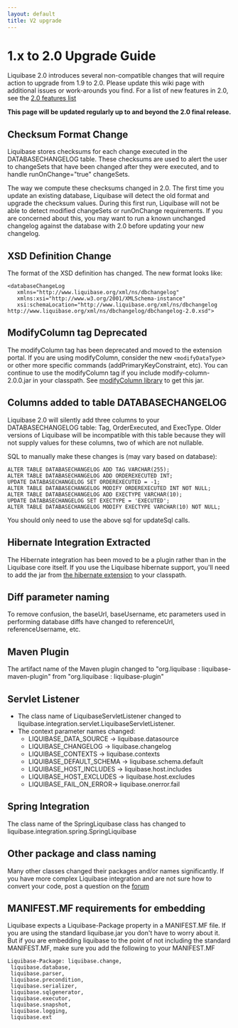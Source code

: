 ```yaml
---
layout: default
title: V2 upgrade
---
```


# 1.x to 2.0 Upgrade Guide #

Liquibase 2.0 introduces several non-compatible changes that will require action to upgrade from 1.9 to 2.0.  Please update this wiki page with additional issues or work-arounds you find.  For a list of new features in 2.0, see the [2.0 features list](v2_features)

**This page will be updated regularly up to and beyond the 2.0 final release.**

## Checksum Format Change ##
Liquibase stores checksums for each change executed in the DATABASECHANGELOG table.  These checksums are used to alert the user to changeSets that have been changed after they were executed, and to handle runOnChange="true" changeSets.  

The way we compute these checksums changed in 2.0.  The first time you update an existing database, Liquibase will detect the old format and upgrade the checksum values.  During this first run, Liquibase will not be able to detect modified changeSets or runOnChange requirements.  If you are concerned about this, you may want to run a known unchanged changelog against the database with 2.0 before updating your new changelog.

## XSD Definition Change ##

The format of the XSD definition has changed.  The new format looks like:

    <databaseChangeLog
       xmlns="http://www.liquibase.org/xml/ns/dbchangelog"
       xmlns:xsi="http://www.w3.org/2001/XMLSchema-instance"
       xsi:schemaLocation="http://www.liquibase.org/xml/ns/dbchangelog http://www.liquibase.org/xml/ns/dbchangelog/dbchangelog-2.0.xsd">


## ModifyColumn tag Deprecated ##

The modifyColumn tag has been deprecated and moved to the extension portal.  If you are using modifyColumn, consider the new `<modifyDataType`> or other more specific commands (addPrimaryKeyConstraint, etc).  You can continue to use the modifyColumn tag if you include modify-column-2.0.0.jar in your classpath.  See [modifyColumn library](http://liquibase.jira.com/wiki/display/CONTRIB/ModifyColumn+Change) to get this jar.

## Columns added to table DATABASECHANGELOG ##

Liquibase 2.0 will silently add three columns to your DATABASECHANGELOG table:  Tag, OrderExecuted, and ExecType.  Older versions of Liquibase will be incompatible with this table because they will not supply values for these columns, two of which are not nullable.

SQL to manually make these changes is (may vary based on database):

    ALTER TABLE DATABASECHANGELOG ADD TAG VARCHAR(255);
    ALTER TABLE DATABASECHANGELOG ADD ORDEREXECUTED INT;
    UPDATE DATABASECHANGELOG SET ORDEREXECUTED = -1;
    ALTER TABLE DATABASECHANGELOG MODIFY ORDEREXECUTED INT NOT NULL;
    ALTER TABLE DATABASECHANGELOG ADD EXECTYPE VARCHAR(10);
    UPDATE DATABASECHANGELOG SET EXECTYPE = 'EXECUTED';
    ALTER TABLE DATABASECHANGELOG MODIFY EXECTYPE VARCHAR(10) NOT NULL;

You should only need to use the above sql for updateSql calls.

## Hibernate Integration Extracted ##

The Hibernate integration has been moved to be a plugin rather than in the Liquibase core itself.  If you use the Liquibase hibernate support, you'll need to add the jar from [the hibernate extension](http://liquibase.jira.com/wiki/display/CONTRIB/Hibernate+Integration) to your classpath.

## Diff parameter naming ##

To remove confusion, the baseUrl, baseUsername, etc parameters used in performing database diffs have changed to referenceUrl, referenceUsername, etc.

## Maven Plugin ##

The artifact name of the Maven plugin changed to "org.liquibase : liquibase-maven-plugin" from "org.liquibase : liquibase-plugin"

## Servlet Listener ##

  * The class name of LiquibaseServletListener changed to liquibase.integration.servlet.LiquibaseServletListener.  
  * The context parameter names changed:
    * LIQUIBASE_DATA_SOURCE -> liquibase.datasource
    * LIQUIBASE_CHANGELOG -> liquibase.changelog
    * LIQUIBASE_CONTEXTS -> liquibase.contexts
    * LIQUIBASE_DEFAULT_SCHEMA -> liquibase.schema.default
    * LIQUIBASE_HOST_INCLUDES -> liquibase.host.includes
    * LIQUIBASE_HOST_EXCLUDES -> liquibase.host.excludes
    * LIQUIBASE_FAIL_ON_ERROR-> liquibase.onerror.fail




## Spring Integration ##

The class name of the SpringLiquibase class has changed to liquibase.integration.spring.SpringLiquibase

## Other package and class naming ##

Many other classes changed their packages and/or names significantly.  If you have more complex Liquibase integration and are not sure how to convert your code, post a question on the [forum](http://liquibase.org/forum)

## MANIFEST.MF requirements for embedding ##

Liquibase expects a Liquibase-Package property in a MANIFEST.MF file.  If you are using the standard liquibase.jar you don't have to worry about it. But if you are embedding liquibase to the point of not including the standard MANIFEST.MF, make sure you add the following to your MANIFEST.MF

    Liquibase-Package: liquibase.change,
     liquibase.database,
     liquibase.parser,
     liquibase.precondition,
     liquibase.serializer,
     liquibase.sqlgenerator,
     liquibase.executor,
     liquibase.snapshot,
     liquibase.logging,
     liquibase.ext
